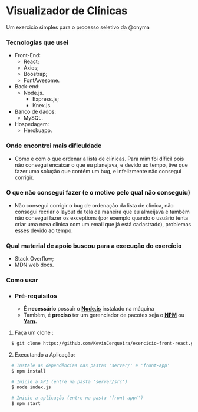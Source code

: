 # Visualizador de Clínicas
Um exercicio simples para o processo seletivo da @onyma
### Tecnologias que usei
- Front-End:
  - React;
  - Axios;
  - Boostrap;
  - FontAwesome.
- Back-end:
  - Node.js.
    - Express.js;
    - Knex.js.
 - Banco de dados:
   - MySQL.
 - Hospedagem:
   - Herokuapp.
### Onde encontrei mais dificuldade
  - Como e com o que ordenar a lista de clínicas. Para mim foi díficil pois não consegui encaixar o que eu planejava, e devido ao tempo, tive que fazer uma solução que contém um bug, e infelizmente não consegui corrigir.
### O que não consegui fazer (e o motivo pelo qual não conseguiu)
  - Não consegui corrigir o bug de ordenação da lista de clínica, não consegui recriar o layout da tela da maneira que eu almeijava e também não consegui fazer os exceptions (por exemplo quando o usuário tenta criar uma nova clínica com um email que já está cadastrado), problemas esses devido ao tempo.
### Qual material de apoio buscou para a execução do exercício
  - Stack Overflow;
  - MDN web docs.
### Como usar
- ### **Pré-requisitos**

  - É **necessário** possuir o **[Node.js](https://nodejs.org/en/)** instalado na máquina
  - Também, é **preciso** ter um gerenciador de pacotes seja o **[NPM](https://www.npmjs.com/)** ou **[Yarn](https://yarnpkg.com/)**.

1. Faça um clone :

```sh
  $ git clone https://github.com/KevinCerqueira/exercicio-front-react.git
```

2. Executando a Aplicação:

```sh
  # Instale as dependências nas pastas 'server/' e 'front-app'
  $ npm install

  # Inicie a API (entre na pasta 'server/src')
  $ node index.js

  # Inicie a aplicação (entre na pasta 'front-app/')
  $ npm start

```
